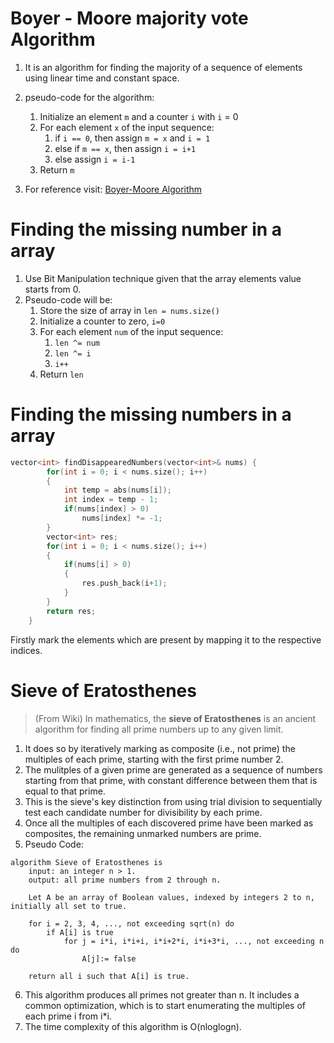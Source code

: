 # Boyer - Moore majority vote Algorithm

1. It is an algorithm for finding the majority of a sequence of elements using linear time and constant space.

2. pseudo-code for the algorithm:

    1. Initialize an element `m` and a counter `i` with `i` = 0
    2. For each element `x` of the input sequence:
        1. if `i == 0`, then assign `m = x` and `i = 1`
        2. else if `m == x`, then assign `i = i+1`
        3. else assign `i = i-1`
    2. Return `m`

3. For reference visit: [Boyer-Moore Algorithm](cs.texas.edu/~moore/best-ideas/mjrty/)

# Finding the missing number in a array
1. Use Bit Manipulation technique given that the array elements value starts from 0.
2. Pseudo-code will be:
    1. Store the size of array in `len = nums.size()`
    2. Initialize a counter to zero, `i=0`
    3. For each element `num` of the input sequence:
        1. `len ^= num`
        2. `len ^= i`
        3. `i++`
    4. Return `len`

# Finding the missing numbers in a array
```cpp
vector<int> findDisappearedNumbers(vector<int>& nums) {
        for(int i = 0; i < nums.size(); i++)
        {
            int temp = abs(nums[i]);
            int index = temp - 1;
            if(nums[index] > 0)
                nums[index] *= -1;
        }
        vector<int> res;
        for(int i = 0; i < nums.size(); i++)
        {
            if(nums[i] > 0)
            {
                res.push_back(i+1);
            }
        }
        return res;
    }
```
Firstly mark the elements which are present by mapping it to the respective indices.

# Sieve of Eratosthenes
>(From Wiki) In mathematics, the **sieve of Eratosthenes** is an ancient algorithm for finding all prime numbers up to any given limit.

1. It does so by iteratively marking as composite (i.e., not prime) the multiples of each prime, starting with the first prime number 2. 
2. The mulitples of a given prime are generated as a sequence of numbers starting from that prime, with constant difference between them that is equal to that prime.
3. This is the sieve's key distinction from using trial division to sequentially test each candidate number for divisibility by each prime.
4. Once all the multiples of each discovered prime have been marked as composites, the remaining unmarked numbers are prime.
5. Pseudo Code:
```
algorithm Sieve of Eratosthenes is
    input: an integer n > 1.
    output: all prime numbers from 2 through n.

    Let A be an array of Boolean values, indexed by integers 2 to n, initially all set to true.

    for i = 2, 3, 4, ..., not exceeding sqrt(n) do
        if A[i] is true
            for j = i*i, i*i+i, i*i+2*i, i*i+3*i, ..., not exceeding n do
                A[j]:= false
    
    return all i such that A[i] is true.
```

6. This algorithm produces all primes not greater than n. It includes a common optimization, which is to start enumerating the multiples of each prime i from i*i. 
7. The time complexity of this algorithm is O(nloglogn).
